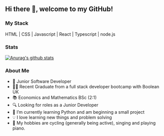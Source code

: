 ## Hi there 👋, welcome to my GitHub!

### My Stack

HTML | CSS | Javascript | React | Typescript | node.js

### Stats

[![Anurag's github stats](https://github-readme-stats.vercel.app/api?username=marianphillips)](https://github.com/anuraghazra/github-readme-stats)

### About Me

- 👩 Junior Software Developer 
- 👩‍🎓 Recent Graduate from a full stack developer bootcamp with Boolean UK
- 📚 Economics and Mathematics BSc (2:1)
- 🔍 Looking for roles as a Junior Developer
- 🌱 I’m currently learning Python and am beginning a small project
- 💡 I love learning new things and problem solving
- 🏐 My hobbies are cycling (generally being active), singing and playing piano. 

